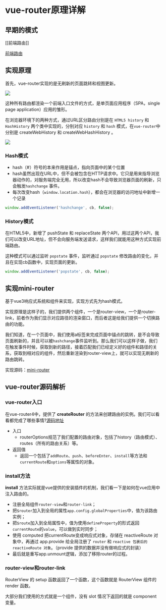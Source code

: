 # vue-router原理详解

## 早期的模式

\[\[前端路由\]\]

[前端路由](../基础知识/浏览器/前端路由.md)

## 实现原理

首先，vue-router实现的是无刷新的页面跳转和视图更新。

![](https://cdn.jsdelivr.net/gh/Merlin218/image-storage/picGo/202204111044344.png)


这种所有路由都渲染一个前端入口文件的方式，是单页面应用程序（SPA，single page application）应用的雏形。

在浏览器环境下的两种方式，通过URL区分路由分别是在 `HTML5 history` 和 `HashHistory` 两个类中实现的，分别对应 `history` 和 `hash` 模式，在`vue-router`中分别是 createWebHistory 和 createWebHashHistory 。

![](https://cdn.jsdelivr.net/gh/Merlin218/image-storage/picGo/202204111048502.png)

### Hash模式

- hash（#）符号的本来作用是锚点，指向页面中的某个位置
- hash虽然出现在URL中，但不会被包含在HTTP请求中。它只是用来指导浏览器动作的，对服务端完全无用，所以改变hash不会导致浏览器页面的刷新，只会触发`hashchange` 事件。
- 每次改变hash（`window.location.hash`），都会在浏览器的访问地址中新增一个记录

```js
window.addEventListener('hashchange', cb, false);
```

### History模式

在HTML5中，新增了 pushState 和 replaceState 两个API，用过这两个API，我们可以改变URL地址，但不会向服务端发送请求，这样我们就能用这种方式实现前端路由。

这种模式可以通过监听 `popstate` 事件，监听通过 `popstate` 修改路由的变化，并且在实现cb函数中，实现页面的更新。

```js
window.addEventListener('popstate', cb, false);
```

## 实现mini-router

基于vue3响应式系统和组件来实现，实现方式先为hash模式。

实现原理是这样子的，我们提供两个组件，一个是router-view，一个是router-link，前者作为我们显示对应路径的渲染窗口，而后者这是给我们提供一个切换路由的功能。

我们知道，在一个页面中，我们使用a标签来完成页面中锚点的跳转，是不会导致页面刷新的，并且可以被`hashchange`事件监听到。那么我们可以这样子做，我们在触发事件时候，获取到新的路径，接着匹配我们已经定义好的组件和路径的关系，获取到相对应的组件，然后重新渲染到router-view上，就可以实现无刷新的路由跳转。

实现源码：[mini-router](https://github.com/Merlin218/mini-router)

## vue-router源码解析

### vue-router入口

在vue-router4中，提供了 **createRouter** 的方法来创建路由的实例。我们可以看看都完成了哪些事情?[源码地址](https://github.com/vuejs/router/blob/main/src/router.ts#L355)

- 入口
	- routerOptions规范了我们配置的路由对象，包括了history（路由模式）、routes（所有的路由关系）等。
- 返回值
	- 返回一个包括了`addRoute`、`push`、`beforeEnter`、`install`等方法和`currentRoute`和`options`等属性的对象。

### install方法

**install** 方法实际就是vue提供的安装插件的机制，我们看一下是如何在vue应用中注入路由的。
- 注册全局组件`router-view`和`router-link`；
- 把`$router`加入到全局的属性`app.config.globalProperties`中，值为该路由实例；
- 把`$route`加入到全局属性中，值为使用`defineProperty`的形式返回`currentRoute`的`value`，可以做到实时同步；
- 使用 computed 把currentRoute变成响应式对象，存储在 reactiveRoute 对象中，再通过 app.provide 给全局注册了 `router` 和 `reactive 包裹后的 reactiveRoute 对象`。（provide 提供的数据并没有做响应式的封装）
- 最后就是重写app.unmount逻辑，添加了移除router的过程。


### router-view和router-link

RouterView 的 setup 函数返回了一个函数，这个函数就是 RouterView 组件的 render 函数。

大部分我们使用的方式就是一个组件，没有 slot 情况下返回的就是 component 变量。

